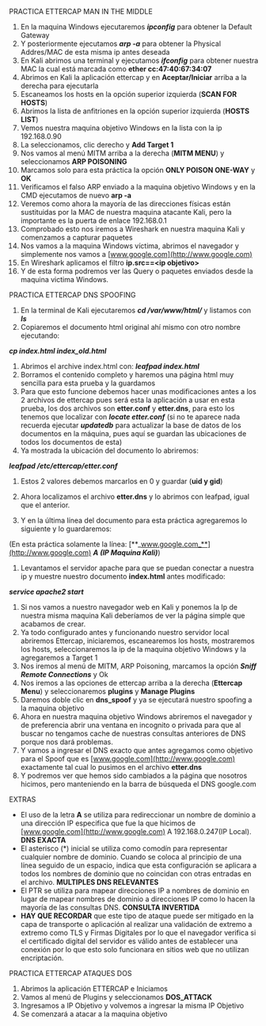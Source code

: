 PRACTICA ETTERCAP MAN IN THE MIDDLE

1. En la maquina Windows ejecutaremos **_ipconfig_** para obtener la Default Gateway
2. Y posteriormente ejecutamos **_arp -a_** para obtener la Physical Addres/MAC de esta misma ip antes deseada
3. En Kali abrimos una terminal y ejecutamos **_ifconfig_** para obtener nuestra MAC la cual está marcada como **ether cc:47:40:67:34:07**
4. Abrimos en Kali la aplicación ettercap y en **Aceptar/Iniciar** arriba a la derecha para ejecutarla
5. Escaneamos los hosts en la opción superior izquierda (**SCAN FOR HOSTS**)
6. Abrimos la lista de anfitriones en la opción superior izquierda (**HOSTS LIST**)
7. Vemos nuestra maquina objetivo Windows en la lista con la ip 192.168.0.90
8. La seleccionamos, clic derecho y **Add Target 1**
9. Nos vamos al menú MITM arriba a la derecha (**MITM MENU**) y seleccionamos **ARP POISONING**
10. Marcamos solo para esta práctica la opción **ONLY POISON ONE-WAY** y **OK**
11. Verificamos el falso ARP enviado a la maquina objetivo Windows y en la CMD ejecutamos de nuevo **arp -a**
12. Veremos como ahora la mayoría de las direcciones físicas están sustituidas por la MAC de nuestra maquina atacante Kali, pero la importante es la puerta de enlace 192.168.0.1
13. Comprobado esto nos iremos a Wireshark en nuestra maquina Kali y comenzamos a capturar paquetes
14. Nos vamos a la maquina Windows víctima, abrimos el navegador y simplemente nos vamos a [www.google.com](http://www.google.com)
15. En Wireshark aplicamos el filtro **ip.src==&lt;ip objetivo&gt;**
16. Y de esta forma podremos ver las Query o paquetes enviados desde la maquina victima Windows.


PRACTICA ETTERCAP DNS SPOOFING

1. En la terminal de Kali ejecutaremos **_cd /var/www/html/_** y listamos con **_ls_**
2. Copiaremos el documento html original ahí mismo con otro nombre ejecutando:

**_cp index.html index_old.html_**

1. Abrimos el archive index.html con: **_leafpad index.html_**
2. Borramos el contenido completo y haremos una página html muy sencilla para esta prueba y la guardamos
3. Para que esto funcione debemos hacer unas modificaciones antes a los 2 archivos de ettercap pues será esta la aplicación a usar en esta prueba, los dos archivos son **etter.conf** y **etter.dns**, para esto los tenemos que localizar con **_locate etter.conf_** (si no te aparece nada recuerda ejecutar **_updatedb_** para actualizar la base de datos de los documentos en la máquina, pues aquí se guardan las ubicaciones de todos los documentos de esta)
4. Ya mostrada la ubicación del documento lo abriremos:

**_leafpad /etc/ettercap/etter.conf_**

1. Estos 2 valores debemos marcarlos en 0 y guardar (**uid y gid**)


1. Ahora localizamos el archivo **etter.dns** y lo abrimos con leafpad, igual que el anterior.
2. Y en la última línea del documento para esta práctica agregaremos lo siguiente y lo guardaremos:

(En esta práctica solamente la línea: [**_www.google.com_**](http://www.google.com) **_A (IP Maquina Kali)_**)

1. Levantamos el servidor apache para que se puedan conectar a nuestra ip y muestre nuestro documento **index.html** antes modificado:

**_service apache2 start_**

1. Si nos vamos a nuestro navegador web en Kali y ponemos la Ip de nuestra misma maquina Kali deberíamos de ver la página simple que acabamos de crear.
2. Ya todo configurado antes y funcionando nuestro servidor local abriremos Ettercap, iniciaremos, escanearemos los hosts, mostraremos los hosts, seleccionaremos la ip de la maquina objetivo Windows y la agregaremos a Target 1
3. Nos iremos al menú de MITM, ARP Poisoning, marcamos la opción **_Sniff Remote Connections_** y Ok
4. Nos iremos a las opciones de ettercap arriba a la derecha (**Ettercap Menu**) y seleccionaremos **plugins** y **Manage Plugins**
5. Daremos doble clic en **dns_spoof** y ya se ejecutará nuestro spoofing a la maquina objetivo
6. Ahora en nuestra maquina objetivo Windows abriremos el navegador y de preferencia abrir una ventana en incognito o privada para que al buscar no tengamos cache de nuestras consultas anteriores de DNS porque nos dará problemas.
7. Y vamos a ingresar el DNS exacto que antes agregamos como objetivo para el Spoof que es [www.google.com](http://www.google.com) exactamente tal cual lo pusimos en el archivo **etter.dns**
8. Y podremos ver que hemos sido cambiados a la página que nosotros hicimos, pero manteniendo en la barra de búsqueda el DNS google.com

EXTRAS

- El uso de la letra **A** se utiliza para redireccionar un nombre de dominio a una dirección IP especifica que fue la que hicimos de [www.google.com](http://www.google.com) A 192.168.0.247(IP Local). **DNS EXACTA**
- El asterisco (\*) inicial se utiliza como comodín para representar cualquier nombre de dominio. Cuando se coloca al principio de una línea seguido de un espacio, indica que esta configuración se aplicara a todos los nombres de dominio que no coincidan con otras entradas en el archivo. **MULTIPLES DNS RELEVANTES**
- El PTR se utiliza para mapear direcciones IP a nombres de dominio en lugar de mapear nombres de dominio a direcciones IP como lo hacen la mayoría de las consultas DNS. **CONSULTA INVERTIDA**
- **HAY QUE RECORDAR** que este tipo de ataque puede ser mitigado en la capa de transporte o aplicación al realizar una validación de extremo a extremo como TLS y Firmas Digitales por lo que el navegador verifica si el certificado digital del servidor es válido antes de establecer una conexión por lo que esto solo funcionara en sitios web que no utilizan encriptación.


PRACTICA ETTERCAP ATAQUES DOS

1. Abrimos la aplicación ETTERCAP e Iniciamos
2. Vamos al menú de Plugins y seleccionamos **DOS_ATTACK**
3. Ingresamos a IP Objetivo y volvemos a ingresar la misma IP Objetivo
4. Se comenzará a atacar a la maquina objetivo

